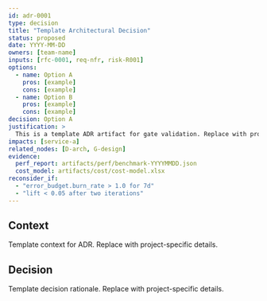 ```yaml
---
id: adr-0001
type: decision
title: "Template Architectural Decision"
status: proposed
date: YYYY-MM-DD
owners: [team-name]
inputs: [rfc-0001, req-nfr, risk-R001]
options:
  - name: Option A
    pros: [example]
    cons: [example]
  - name: Option B
    pros: [example]
    cons: [example]
decision: Option A
justification: >
  This is a template ADR artifact for gate validation. Replace with project-specific content as needed.
impacts: [service-a]
related_nodes: [D-arch, G-design]
evidence:
  perf_report: artifacts/perf/benchmark-YYYYMMDD.json
  cost_model: artifacts/cost/cost-model.xlsx
reconsider_if:
  - "error_budget.burn_rate > 1.0 for 7d"
  - "lift < 0.05 after two iterations"
---
```


## Context

Template context for ADR. Replace with project-specific details.

## Decision

Template decision rationale. Replace with project-specific details.
